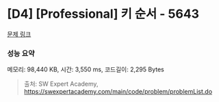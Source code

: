 # [D4] [Professional] 키 순서 - 5643 

[문제 링크](https://swexpertacademy.com/main/code/problem/problemDetail.do?contestProbId=AWXQsLWKd5cDFAUo) 

### 성능 요약

메모리: 98,440 KB, 시간: 3,550 ms, 코드길이: 2,295 Bytes



> 출처: SW Expert Academy, https://swexpertacademy.com/main/code/problem/problemList.do